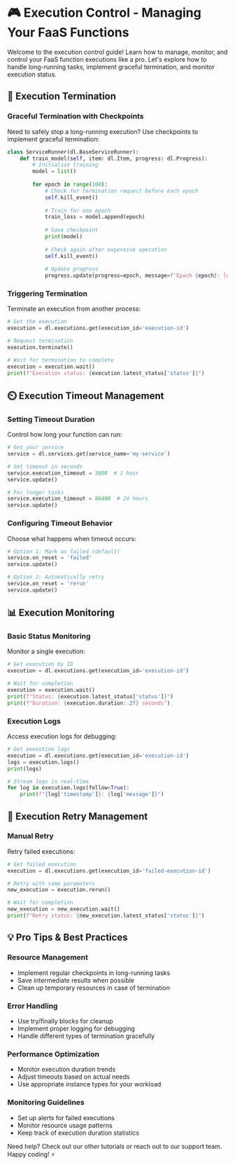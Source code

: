# 🎮 Execution Control - Managing Your FaaS Functions

Welcome to the execution control guide! Learn how to manage, monitor, and control your FaaS function executions like a pro. Let's explore how to handle long-running tasks, implement graceful termination, and monitor execution status.

## 🛑 Execution Termination

### Graceful Termination with Checkpoints
Need to safely stop a long-running execution? Use checkpoints to implement graceful termination:

```python
class ServiceRunner(dl.BaseServiceRunner):
    def train_model(self, item: dl.Item, progress: dl.Progress):
        # Initialize training
        model = list()
        
        for epoch in range(100):
            # Check for termination request before each epoch
            self.kill_event()
            
            # Train for one epoch
            train_loss = model.append(epoch)
            
            # Save checkpoint
            print(model)
            
            # Check again after expensive operation
            self.kill_event()
            
            # Update progress
            progress.update(progress=epoch, message=f'Epoch {epoch}: loss={train_loss}')
```

### Triggering Termination
Terminate an execution from another process:

```python
# Get the execution
execution = dl.executions.get(execution_id='execution-id')

# Request termination
execution.terminate()

# Wait for termination to complete
execution = execution.wait()
print(f"Execution status: {execution.latest_status['status']}")
```

## ⏲️ Execution Timeout Management

### Setting Timeout Duration
Control how long your function can run:

```python
# Get your service
service = dl.services.get(service_name='my-service')

# Set timeout in seconds
service.execution_timeout = 3600  # 1 hour
service.update()

# For longer tasks
service.execution_timeout = 86400  # 24 hours
service.update()
```

### Configuring Timeout Behavior
Choose what happens when timeout occurs:

```python
# Option 1: Mark as failed (default)
service.on_reset = 'failed'
service.update()

# Option 2: Automatically retry
service.on_reset = 'rerun'
service.update()
```

## 📊 Execution Monitoring

### Basic Status Monitoring
Monitor a single execution:

```python
# Get execution by ID
execution = dl.executions.get(execution_id='execution-id')

# Wait for completion
execution = execution.wait()
print(f"Status: {execution.latest_status['status']}")
print(f"Duration: {execution.duration:.2f} seconds")
```

### Execution Logs
Access execution logs for debugging:

```python
# Get execution logs
execution = dl.executions.get(execution_id='execution-id')
logs = execution.logs()
print(logs)

# Stream logs in real-time
for log in execution.logs(follow=True):
    print(f"{log['timestamp']}: {log['message']}")
```

## 🔄 Execution Retry Management

### Manual Retry
Retry failed executions:

```python
# Get failed execution
execution = dl.executions.get(execution_id='failed-execution-id')

# Retry with same parameters
new_execution = execution.rerun()

# Wait for completion
new_execution = new_execution.wait()
print(f"Retry status: {new_execution.latest_status['status']}")
```

## 💡 Pro Tips & Best Practices

### Resource Management
- Implement regular checkpoints in long-running tasks
- Save intermediate results when possible
- Clean up temporary resources in case of termination

### Error Handling
- Use try/finally blocks for cleanup
- Implement proper logging for debugging
- Handle different types of termination gracefully

### Performance Optimization
- Monitor execution duration trends
- Adjust timeouts based on actual needs
- Use appropriate instance types for your workload

### Monitoring Guidelines
- Set up alerts for failed executions
- Monitor resource usage patterns
- Keep track of execution duration statistics

Need help? Check out our other tutorials or reach out to our support team. Happy coding! ⚡️
